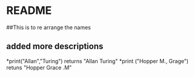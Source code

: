 README
================

##This is to re arrange the names
## added more descriptions

*print("Allan","Turing") returns "Allan Turing"
*print ("Hopper M., Grage") retuns "Hopper Grace .M"
